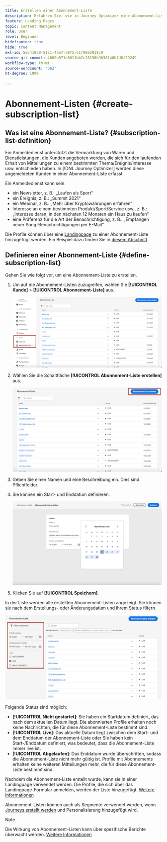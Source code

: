 ```yaml
---
title: Erstellen einer Abonnement-Liste
description: Erfahren Sie, wie in Journey Optimizer eine Abonnement-Liste eingerichtet wird.
feature: Landing Pages
topic: Content Management
role: User
level: Beginner
hidefromtoc: true
hide: true
exl-id: 5e5419a0-5121-4aa7-a975-b1f08e2918c9
source-git-commit: 4609b071e6011bb2c28156b9638f40b7d6f29249
workflow-type: tm+mt
source-wordcount: '363'
ht-degree: 100%

---
```


# Abonnement-Listen {#create-subscription-list}

## Was ist eine Abonnement-Liste? {#subscription-list-definition}

Ein Anmeldedienst unterstützt die Vermarktung von Waren und Dienstleistungen, die Kunden angeboten werden, die sich für den laufenden Erhalt von Mitteilungen zu einem bestimmten Thema/Ereignis/Interesse usw. entschieden haben. In [!DNL Journey Optimizer] werden diese angemeldeten Kunden in einer Abonnement-Liste erfasst.

Ein Anmeldedienst kann sein:

* ein Newsletter, z. B.: „Laufen als Sport“
* ein Ereignis, z. B.: „Summit 2021“
* ein Webinar, z. B.: „Mehr über Kryptowährungen erfahren“
* Interesse an einem bestimmten Produkt/Sport/Service usw., z. B.: „Interesse daran, in den nächsten 12 Monaten ein Haus zu kaufen“
* eine Präferenz für die Art der Benachrichtigung, z. B.: „Empfangen neuer Song-Benachrichtigungen per E-Mail“

Die Profile können über eine [Landingpage](create-lp.md) zu einer Abonnement-Liste hinzugefügt werden. Ein Beispiel dazu finden Sie in [diesem Abschnitt](lp-use-cases.md#subscription-to-a-service).

## Definieren einer Abonnement-Liste {#define-subscription-list}

Gehen Sie wie folgt vor, um eine Abonnement-Liste zu erstellen.

1. Um auf die Abonnement-Listen zuzugreifen, wählen Sie **[!UICONTROL Kunde]** > **[!UICONTROL Abonnement-Liste]** aus.

   ![](../assets/lp_subscription-lists.png)

1. Wählen Sie die Schaltfläche **[!UICONTROL Abonnement-Liste erstellen]** aus.

   ![](../assets/lp_create-subscription-list.png)

1. Geben Sie einen Namen und eine Beschreibung ein. Dies sind Pflichtfelder.

1. Sie können ein Start- und Enddatum definieren.

   ![](../assets/lp_subscription-list-dates.png)

1. Klicken Sie auf **[!UICONTROL Speichern]**.

In der Liste werden alle erstellten Abonnement-Listen angezeigt. Sie können sie nach dem Erstellungs- oder Änderungsdatum und ihrem Status filtern.

![](../assets/lp_subscription-filters.png)

Folgende Status sind möglich:

* **[!UICONTROL Nicht gestartet]**: Sie haben ein Startdatum definiert, das nach dem aktuellen Datum liegt. Die abonnierten Profile erhalten noch keine Nachrichten, die für diese Abonnement-Liste bestimmt sind.
* **[!UICONTROL Live]**: Das aktuelle Datum liegt zwischen dem Start- und dem Enddatum der Abonnement-Liste oder Sie haben kein Start-/Enddatum definiert, was bedeutet, dass die Abonnement-Liste immer live ist.
* **[!UICONTROL Abgelaufen]**: Das Enddatum wurde überschritten, sodass die Abonnement-Liste nicht mehr gültig ist. Profile mit Abonnements erhalten keine weiteren Mitteilungen mehr, die für diese Abonnement-Liste bestimmt sind.

Nachdem die Abonnement-Liste erstellt wurde, kann sie in einer Landingpage verwendet werden. Die Profile, die sich über das Landingpage-Formular anmelden, werden der Liste hinzugefügt. [Weitere Informationen](design-lp.md)

Abonnement-Listen können auch als Segmente verwendet werden, wenn [Journeys erstellt werden](../building-journeys/journey-gs.md#jo-build) und Personalisierung hinzugefügt wird.

>[!NOTE]
>
>Die Wirkung von Abonnement-Listen kann über spezifische Berichte überwacht werden. [Weitere Informationen](subscription-report.md)

<!--

**Questions**

* Can't see the newly created subscription list in UI because their name included spacing > bug - to follow up (should be fixed for Dec. release)

* Can you update the subscription list in a way other than through a LP? Not in UI but with APIs > to follow up with Fred

-->
